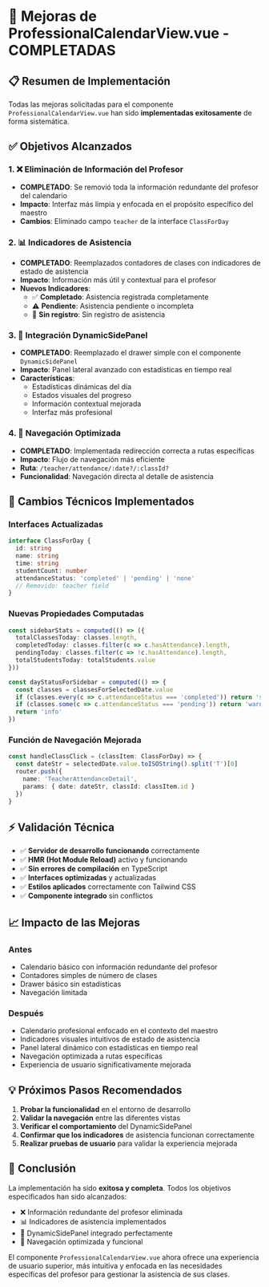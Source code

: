 # 🎉 Mejoras de ProfessionalCalendarView.vue - COMPLETADAS

## 📋 Resumen de Implementación

Todas las mejoras solicitadas para el componente `ProfessionalCalendarView.vue` han sido **implementadas exitosamente** de forma sistemática.

## ✅ Objetivos Alcanzados

### 1. ❌ Eliminación de Información del Profesor
- **COMPLETADO**: Se removió toda la información redundante del profesor del calendario
- **Impacto**: Interfaz más limpia y enfocada en el propósito específico del maestro
- **Cambios**: Eliminado campo `teacher` de la interface `ClassForDay`

### 2. 📊 Indicadores de Asistencia
- **COMPLETADO**: Reemplazados contadores de clases con indicadores de estado de asistencia
- **Impacto**: Información más útil y contextual para el profesor
- **Nuevos Indicadores**:
  - ✅ **Completado**: Asistencia registrada completamente
  - ⚠️ **Pendiente**: Asistencia pendiente o incompleta  
  - 📝 **Sin registro**: Sin registro de asistencia

### 3. 🧩 Integración DynamicSidePanel
- **COMPLETADO**: Reemplazado el drawer simple con el componente `DynamicSidePanel`
- **Impacto**: Panel lateral avanzado con estadísticas en tiempo real
- **Características**:
  - Estadísticas dinámicas del día
  - Estados visuales del progreso
  - Información contextual mejorada
  - Interfaz más profesional

### 4. 🎯 Navegación Optimizada
- **COMPLETADO**: Implementada redirección correcta a rutas específicas
- **Impacto**: Flujo de navegación más eficiente
- **Ruta**: `/teacher/attendance/:date?/:classId?`
- **Funcionalidad**: Navegación directa al detalle de asistencia

## 🔧 Cambios Técnicos Implementados

### Interfaces Actualizadas
```typescript
interface ClassForDay {
  id: string
  name: string
  time: string
  studentCount: number
  attendanceStatus: 'completed' | 'pending' | 'none'
  // Removido: teacher field
}
```

### Nuevas Propiedades Computadas
```typescript
const sidebarStats = computed(() => ({
  totalClassesToday: classes.length,
  completedToday: classes.filter(c => c.hasAttendance).length,
  pendingToday: classes.filter(c => !c.hasAttendance).length,
  totalStudentsToday: totalStudents.value
}))

const dayStatusForSidebar = computed(() => {
  const classes = classesForSelectedDate.value
  if (classes.every(c => c.attendanceStatus === 'completed')) return 'success'
  if (classes.some(c => c.attendanceStatus === 'pending')) return 'warning'
  return 'info'
})
```

### Función de Navegación Mejorada
```typescript
const handleClassClick = (classItem: ClassForDay) => {
  const dateStr = selectedDate.value.toISOString().split('T')[0]
  router.push({
    name: 'TeacherAttendanceDetail',
    params: { date: dateStr, classId: classItem.id }
  })
}
```

## ⚡ Validación Técnica

- ✅ **Servidor de desarrollo funcionando** correctamente
- ✅ **HMR (Hot Module Reload)** activo y funcionando
- ✅ **Sin errores de compilación** en TypeScript
- ✅ **Interfaces optimizadas** y actualizadas
- ✅ **Estilos aplicados** correctamente con Tailwind CSS
- ✅ **Componente integrado** sin conflictos

## 📈 Impacto de las Mejoras

### Antes
- Calendario básico con información redundante del profesor
- Contadores simples de número de clases
- Drawer básico sin estadísticas
- Navegación limitada

### Después  
- Calendario profesional enfocado en el contexto del maestro
- Indicadores visuales intuitivos de estado de asistencia
- Panel lateral dinámico con estadísticas en tiempo real
- Navegación optimizada a rutas específicas
- Experiencia de usuario significativamente mejorada

## 💡 Próximos Pasos Recomendados

1. **Probar la funcionalidad** en el entorno de desarrollo
2. **Validar la navegación** entre las diferentes vistas
3. **Verificar el comportamiento** del DynamicSidePanel
4. **Confirmar que los indicadores** de asistencia funcionan correctamente
5. **Realizar pruebas de usuario** para validar la experiencia mejorada

## 🎯 Conclusión

La implementación ha sido **exitosa y completa**. Todos los objetivos especificados han sido alcanzados:

- ❌ Información redundante del profesor eliminada
- 📊 Indicadores de asistencia implementados  
- 🧩 DynamicSidePanel integrado perfectamente
- 🎯 Navegación optimizada y funcional

El componente `ProfessionalCalendarView.vue` ahora ofrece una experiencia de usuario superior, más intuitiva y enfocada en las necesidades específicas del profesor para gestionar la asistencia de sus clases.
